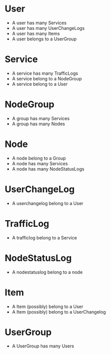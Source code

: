 # User

- A user has many Services
- A user has many UserChangeLogs
- A user has many Items
- A user belongs to a UserGroup

# Service

- A service has many TrafficLogs
- A service belong to a NodeGroup
- A service belong to a User

# NodeGroup

- A group has many Services
- A group has many Nodes

# Node

- A node belong to a Group
- A node has many Services
- A node has many NodeStatusLogs

# UserChangeLog

- A userchangelog belong to a User

# TrafficLog

- A trafficlog belong to a Service

# NodeStatusLog

- A nodestatuslog belong to a node

# Item
- A Item (possibly) belong to a User
- A Item (possibly) belong to a UserChangelog

# UserGroup
- A UserGroup has many Users
